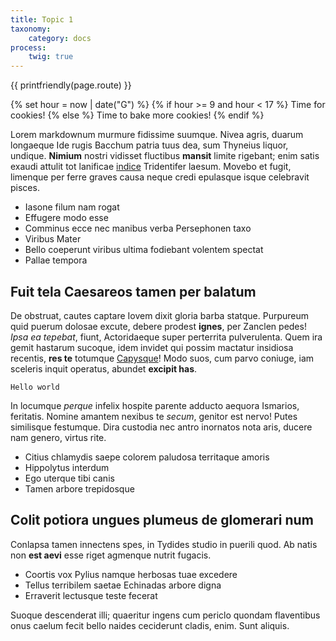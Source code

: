 ```yaml
---
title: Topic 1
taxonomy:
    category: docs
process:
	twig: true
---
```

{{ printfriendly(page.route) }}

{% set hour = now | date("G") %}
{% if hour >= 9 and hour < 17 %}
    Time for cookies!
{% else %}
    Time to bake more cookies!
{% endif %}

Lorem markdownum murmure fidissime suumque. Nivea agris, duarum longaeque Ide
rugis Bacchum patria tuus dea, sum Thyneius liquor, undique. **Nimium** nostri
vidisset fluctibus **mansit** limite rigebant; enim satis exaudi attulit tot
lanificae [indice](http://www.mozilla.org/) Tridentifer laesum. Movebo et fugit,
limenque per ferre graves causa neque credi epulasque isque celebravit pisces.

- Iasone filum nam rogat
- Effugere modo esse
- Comminus ecce nec manibus verba Persephonen taxo
- Viribus Mater
- Bello coeperunt viribus ultima fodiebant volentem spectat
- Pallae tempora

## Fuit tela Caesareos tamen per balatum

De obstruat, cautes captare Iovem dixit gloria barba statque. Purpureum quid
puerum dolosae excute, debere prodest **ignes**, per Zanclen pedes! *Ipsa ea
tepebat*, fiunt, Actoridaeque super perterrita pulverulenta. Quem ira gemit
hastarum sucoque, idem invidet qui possim mactatur insidiosa recentis, **res
te** totumque [Capysque](http://tumblr.com/)! Modo suos, cum parvo coniuge, iam
sceleris inquit operatus, abundet **excipit has**.

	Hello world

In locumque *perque* infelix hospite parente adducto aequora Ismarios,
feritatis. Nomine amantem nexibus te *secum*, genitor est nervo! Putes
similisque festumque. Dira custodia nec antro inornatos nota aris, ducere nam
genero, virtus rite.

- Citius chlamydis saepe colorem paludosa territaque amoris
- Hippolytus interdum
- Ego uterque tibi canis
- Tamen arbore trepidosque

## Colit potiora ungues plumeus de glomerari num

Conlapsa tamen innectens spes, in Tydides studio in puerili quod. Ab natis non
**est aevi** esse riget agmenque nutrit fugacis.

- Coortis vox Pylius namque herbosas tuae excedere
- Tellus terribilem saetae Echinadas arbore digna
- Erraverit lectusque teste fecerat

Suoque descenderat illi; quaeritur ingens cum periclo quondam flaventibus onus
caelum fecit bello naides ceciderunt cladis, enim. Sunt aliquis.
